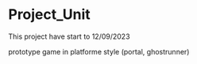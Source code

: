 # Project_Unit

This project have start to 12/09/2023


prototype game in platforme style (portal, ghostrunner)
